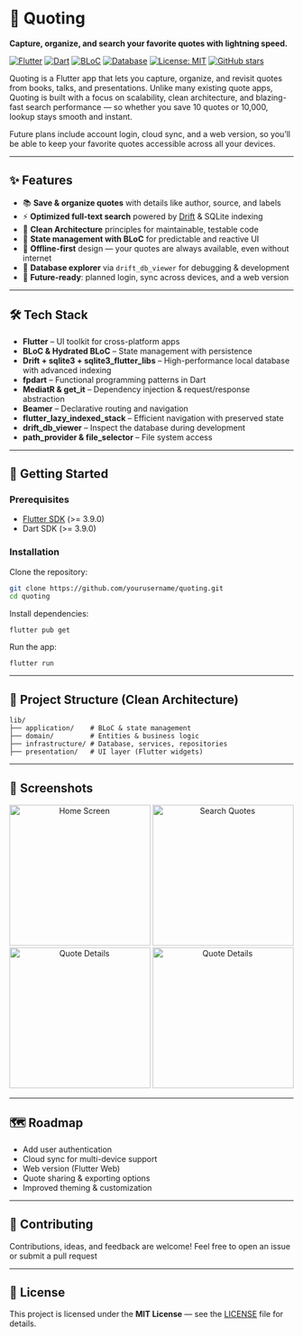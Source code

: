 # 📖 Quoting
**Capture, organize, and search your favorite quotes with lightning speed.**

[![Flutter](https://img.shields.io/badge/Flutter-3.9+-blue?logo=flutter)](https://flutter.dev)
[![Dart](https://img.shields.io/badge/Dart-3.9+-0175C2?logo=dart)](https://dart.dev)
[![BLoC](https://img.shields.io/badge/State%20Management-BLoC-blueviolet)](https://bloclibrary.dev)
[![Database](https://img.shields.io/badge/Database-Drift%20%2B%20SQLite-orange)](https://drift.simonbinder.eu)
[![License: MIT](https://img.shields.io/badge/License-MIT-green.svg)](LICENSE)
[![GitHub stars](https://img.shields.io/github/stars/yourusername/quoting?style=social)](https://github.com/AngeloAG/Quoting)

Quoting is a Flutter app that lets you capture, organize, and revisit quotes from books, talks, and presentations.
Unlike many existing quote apps, Quoting is built with a focus on scalability, clean architecture, and blazing-fast search performance — so whether you save 10 quotes or 10,000, lookup stays smooth and instant.

Future plans include account login, cloud sync, and a web version, so you’ll be able to keep your favorite quotes accessible across all your devices.

---

## ✨ Features

- 📚 **Save & organize quotes** with details like author, source, and labels  
- ⚡ **Optimized full-text search** powered by [Drift](https://drift.simonbinder.eu/) & SQLite indexing  
- 🧩 **Clean Architecture** principles for maintainable, testable code  
- 🔄 **State management with BLoC** for predictable and reactive UI  
- 💾 **Offline-first** design — your quotes are always available, even without internet  
- 📝 **Database explorer** via `drift_db_viewer` for debugging & development  
- 🚀 **Future-ready**: planned login, sync across devices, and a web version  

---

## 🛠️ Tech Stack

- **Flutter** – UI toolkit for cross-platform apps  
- **BLoC & Hydrated BLoC** – State management with persistence  
- **Drift + sqlite3 + sqlite3_flutter_libs** – High-performance local database with advanced indexing  
- **fpdart** – Functional programming patterns in Dart  
- **MediatR & get_it** – Dependency injection & request/response abstraction  
- **Beamer** – Declarative routing and navigation  
- **flutter_lazy_indexed_stack** – Efficient navigation with preserved state  
- **drift_db_viewer** – Inspect the database during development  
- **path_provider & file_selector** – File system access  

---

## 🚀 Getting Started

### Prerequisites
- [Flutter SDK](https://docs.flutter.dev/get-started/install) (>= 3.9.0)
- Dart SDK (>= 3.9.0)

### Installation
Clone the repository:
```bash
git clone https://github.com/yourusername/quoting.git
cd quoting
```
Install dependencies:
```
flutter pub get
```
Run the app:
```
flutter run
```

---

## 📂 Project Structure (Clean Architecture)

```
lib/
├── application/    # BLoC & state management
├── domain/         # Entities & business logic
├── infrastructure/ # Database, services, repositories
├── presentation/   # UI layer (Flutter widgets)
```

---

## 📸 Screenshots

<p align="center"> <img src="assets/screenshots/home.png" alt="Home Screen" width="250"/> <img src="assets/screenshots/search.png" alt="Search Quotes" width="250"/> <img src="assets/screenshots/authors.png" alt="Quote Details" width="250"/> <img src="assets/screenshots/new_quote.png" alt="Quote Details" width="250"/> </p>

---

## 🗺️ Roadmap
- Add user authentication
- Cloud sync for multi-device support
- Web version (Flutter Web)
- Quote sharing & exporting options
- Improved theming & customization

---

## 🤝 Contributing
Contributions, ideas, and feedback are welcome!
Feel free to open an issue
 or submit a pull request

--- 

## 📜 License
This project is licensed under the **MIT License** — see the [LICENSE](LICENSE) file for details.
